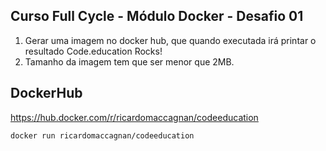 ## Curso Full Cycle - Módulo Docker - Desafio 01
1. Gerar uma imagem no docker hub, que quando executada irá printar o resultado Code.education Rocks!
2. Tamanho da imagem tem que ser menor que 2MB.

## DockerHub
https://hub.docker.com/r/ricardomaccagnan/codeeducation

```
docker run ricardomaccagnan/codeeducation
```
